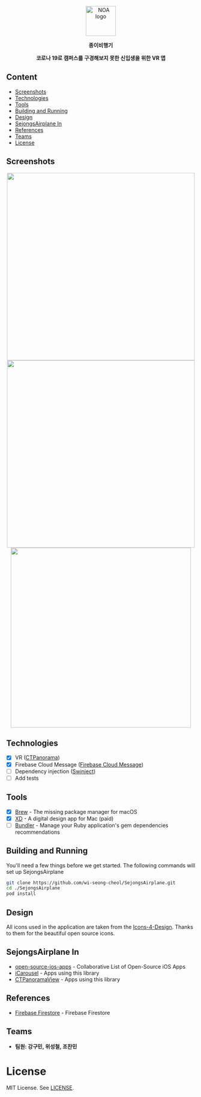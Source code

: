 
<p align="center">
  <img src="https://user-images.githubusercontent.com/53855302/174990609-0b6f1805-6162-432f-a5b0-3b7387476872.png" alt="NOA logo" height="80">
</p>

<p align="center">
  <b>종이비행기</b>
</p>

<p align="center">
  <b>코로나 19로 캠퍼스를 구경해보지 못한 신입생을 위한 VR 앱</b>
</p>

## Content
- [Screenshots](#screenshots)
- [Technologies](#technologies)
- [Tools](#tools)
- [Building and Running](#building-and-running)
- [Design](#design)
- [SejongsAirplane In](#sejongsairplane-in)
- [References](#references)
- [Teams](#teams)
- [License](#license)

## Screenshots
<div align="center">
  <img src="https://user-images.githubusercontent.com/53855302/147723527-9d9833c0-7355-4b5a-b6b0-f1f67583caf6.png" height="500"/><img src="https://user-images.githubusercontent.com/53855302/147723445-0604cb3f-7fea-475e-bb1f-b47e2309fb3a.png" height="500"/><img src="https://user-images.githubusercontent.com/53855302/147724599-d0848ae1-6acb-41a9-b518-6a2593962d12.gif" height="480"/>
</div>

## Technologies
- [x] VR ([CTPanorama](https://github.com/scihant/CTPanoramaView))
- [x] Firebase Cloud Message ([Firebase Cloud Message](https://firebase.google.com/docs/cloud-messaging/ios/client))
- [ ] Dependency injection ([Swinject](https://github.com/Swinject/Swinject))
- [ ] Add tests

## Tools
- [x] [Brew](https://github.com/Homebrew/brew) - The missing package manager for macOS
- [x] [XD](https://helpx.adobe.com/xd/user-guide.html) - A digital design app for Mac (paid)
- [ ] [Bundler](https://github.com/bundler/bundler) - Manage your Ruby application's gem dependencies
recommendations

## Building and Running
You'll need a few things before we get started. 
The following commands will set up SejongsAirplane
```sh
git clone https://github.com/wi-seong-cheol/SejongsAirplane.git
cd ./SejongsAirplane
pod install
```

## Design
All icons used in the application are taken from the [Icons-4-Design](http://emsoftware.com/xdplugins/icons-4-design/).
Thanks to them for the beautiful open source icons.

## SejongsAirplane In
* [open-source-ios-apps](https://github.com/dkhamsing/open-source-ios-apps#github) - Collaborative List of Open-Source iOS Apps
* [iCarousel](https://github.com/nicklockwood/iCarousel) - Apps using this library
* [CTPanoramaView](https://github.com/scihant/CTPanoramaView) - Apps using this library

## References
* [Firebase Firestore](https://firebase.google.com/docs/firestore/quickstart) - Firebase Firestore

## Teams
* **팀원: 강구민, 위성철, 조찬민**

License
=======

MIT License. See [LICENSE](https://github.com/wi-seong-cheol/SejongsAirplane/blob/main/License).
  
